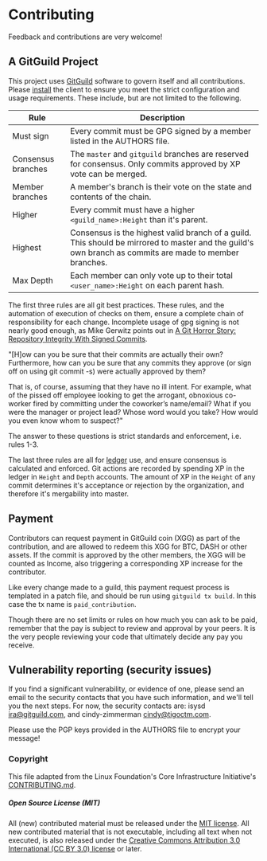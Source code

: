 # Contributing

Feedback and contributions are very welcome!

## A GitGuild Project

This project uses [GitGuild](https://github.com/GitGuild/gitguild) software to govern itself and all contributions. Please [install](https://github.com/GitGuild/gitguild#install) the client to ensure you meet the strict configuration and usage requirements. These include, but are not limited to the following.

| Rule | Description |
|-------|----------------|
| Must sign | Every commit must be GPG signed by a member listed in the AUTHORS file. |
| Consensus branches | The `master` and `gitguild` branches are reserved for consensus. Only commits approved by XP vote can be merged. |
| Member branches | A member's branch is their vote on the state and contents of the chain. |
| Higher | Every commit must have a higher `<guild_name>:Height` than it's parent.  |
| Highest | Consensus is the highest valid branch of a guild. This should be mirrored to master and the guild's own branch as commits are made to member branches. |
| Max Depth | Each member can only vote up to their total `<user_name>:Height` on each parent hash. |

The first three rules are all git best practices. These rules, and the automation of execution of checks on them, ensure a complete chain of responsibility for each change. Incomplete usage of gpg signing is not nearly good enough, as Mike Gerwitz points out in [A Git Horror Story: Repository Integrity With Signed Commits](https://mikegerwitz.com/papers/git-horror-story.html).

"[H]ow can you be sure that their commits are actually their own? Furthermore, how can you be sure that any commits they approve (or sign off on using git commit -s) were actually approved by them?

That is, of course, assuming that they have no ill intent. For example, what of the pissed off employee looking to get the arrogant, obnoxious co-worker fired by committing under the coworker’s name/email? What if you were the manager or project lead? Whose word would you take? How would you even know whom to suspect?"

The answer to these questions is strict standards and enforcement, i.e. rules 1-3.

The last three rules are all for [ledger](https://ledger-cli.org) use, and ensure consensus is calculated and enforced. Git actions are recorded by spending XP in the ledger in `Height` and `Depth` accounts. The amount of XP in the `Height` of any commit determines it's acceptance or rejection by the organization, and therefore it's mergability into master.

## Payment

Contributors can request payment in GitGuild coin (XGG) as part of the contribution, and are allowed to redeem this XGG for BTC, DASH or other assets. If the commit is approved by the other members, the XGG will be counted as Income, also triggering a corresponding XP increase for the contributor.

Like every change made to a guild, this payment request process is templated in a patch file, and should be run using `gitguild tx build`. In this case the tx name is `paid_contribution`.

Though there are no set limits or rules on how much you can ask to be paid, remember that the pay is subject to review and approval by your peers. It is the very people reviewing your code that ultimately decide any pay you receive.

## Vulnerability reporting (security issues)

If you find a significant vulnerability, or evidence of one,
please send an email to the security contacts that you have such
information, and we'll tell you the next steps.
For now, the security contacts are:
isysd <ira@gitguild.com>, and
cindy-zimmerman <cindy@tigoctm.com>.  

Please use the PGP keys provided in the AUTHORS file to encrypt your message!

### Copyright

This file adapted from the Linux Foundation's Core Infrastructure Initiative's [CONTRIBUTING.md](https://github.com/linuxfoundation/cii-best-practices-badge/blob/master/CONTRIBUTING.md).

##### Open Source License (MIT)

All (new) contributed material must be released under the [MIT license](./LICENSE).
All new contributed material that is not executable, including all text when not executed, is also released under the [Creative Commons Attribution 3.0 International (CC BY 3.0) license](https://creativecommons.org/licenses/by/3.0/) or later.
